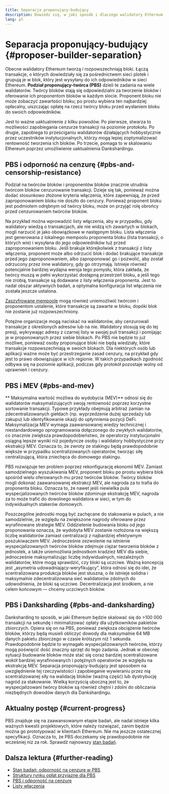 ```yaml
---
title: Separacja proponujący-budujący
description: Dowiedz się, w jaki sposób i dlaczego walidatory Ethereum podzielą swoje obowiązki związane z tworzeniem i rozpowszechnianiem bloków.
lang: pl
---
```


# Separacja proponujący-budujący {#proposer-builder-separation}

Obecne walidatory Ethereum tworzą _i_ rozpowszechniają bloki. Łączą transakcje, o których dowiedziały się za pośrednictwem sieci plotek i grupują je w blok, który jest wysyłany do ich odpowiedników w sieci Ethereum. **Podział proponujący-twórca (PBS)** dzieli te zadania na wiele walidatorów. Twórcy bloków stają się odpowiedzialni za tworzenie bloków i oferowanie ich proponentom bloków w każdym slocie. Proponent bloku nie może zobaczyć zawartości bloku; po prostu wybiera ten najbardziej opłacalny, uiszczając opłatę na rzecz twórcy bloku przed wysłaniem bloku do swoich odpowiedników.

Jest to ważne uaktualnienie z kilku powodów. Po pierwsze, stwarza to możliwości zapobiegania cenzurze transakcji na poziomie protokołu. Po drugie, zapobiega to prześciganiu walidatorów działających hobbystycznie przez uczestników instytucjonalnych, którzy mogą lepiej zoptymalizować rentowność tworzenia ich bloków. Po trzecie, pomaga to w skalowaniu Ethereum poprzez umożliwienie uaktualnienia Dankshardingu.

## PBS i odporność na cenzurę {#pbs-and-censorship-resistance}

Podział na twórców bloków i proponentów bloków znacznie utrudnia twórcom bloków cenzurowanie transakcji. Dzieje się tak, ponieważ można dodać stosunkowo złożone kryteria włączenia, które zapewniają, że przed zaproponowaniem bloku nie doszło do cenzury. Ponieważ proponent bloku jest podmiotem odrębnym od twórcy bloku, może on przyjąć rolę obrońcy przed cenzurowaniem twórców bloków.

Na przykład można wprowadzić listy włączenia, aby w przypadku, gdy walidatory wiedzą o transakcjach, ale nie widzą ich zawartych w blokach, mogli narzucić je jako obowiązkowe w następnym bloku. Lista włączenia jest generowana z lokalnego mempoolu proponenta bloku (lista transakcji, o których wie) i wysyłana do jego odpowiedników tuż przed zaproponowaniem bloku. Jeśli brakuje którejkolwiek z transakcji z listy włączenia, proponent może albo odrzucić blok i dodać brakujące transakcje przed jego zaproponowaniem, albo zaproponować go i pozwolić, aby został odrzucony przez inne walidatory, gdy go otrzymają. Istnieje również potencjalnie bardziej wydajna wersja tego pomysłu, która zakłada, że twórcy muszą w pełni wykorzystać dostępną przestrzeń bloku, a jeśli tego nie zrobią, transakcje są dodawane z listy włączenia proponenta. Jest to nadal obszar aktywnych badań, a optymalna konfiguracja list włączenia nie została jeszcze ustalona.

[ Zaszyfrowane mempoole](https://www.youtube.com/watch?v=fHDjgFcha0M&list=PLpktWkixc1gUqkyc1-iE6TT0RWQTBJELe&index=3) mogą również uniemożliwić twórcom i proponentom ustalenie, które transakcje są zawarte w bloku, dopóki blok nie zostanie już rozpowszechniony.

<ExpandableCard title="Jakie rodzaje cenzury rozwiązuje PBS?" eventCategory="/roadmap/pbs" eventName="clicked what kinds of censorship does PBS solve?">

Potężne organizacje mogą naciskać na walidatorów, aby cenzurowali transakcje z określonych adresów lub na nie. Walidatory stosują się do tej presji, wykrywając adresy z czarnej listy w swojej puli transakcji i pomijając je w proponowanych przez siebie blokach. Po PBS nie będzie to już możliwe, ponieważ osoby proponujące bloki nie będą wiedziały, które transakcje rozpowszechniają w swoich blokach. Dla niektórych osób lub aplikacji ważne może być przestrzeganie zasad cenzury, na przykład gdy jest to prawo obowiązujące w ich regionie. W takich przypadkach zgodność odbywa się na poziomie aplikacji, podczas gdy protokół pozostaje wolny od uprawnień i cenzury.

</ExpandableCard>

## PBS i MEV {#pbs-and-mev}

** Maksymalna wartość możliwa do wydobycia (MEV)** odnosi się do walidatorów maksymalizujących swoją rentowność poprzez korzystne sortowanie transakcji. Typowe przykłady obejmują arbitraż zamian na zdecentralizowanych giełdach (np. wyprzedzenie dużej sprzedaży lub zakupu) lub identyfikowanie okazji do upłynnienia pozycji DeFi. Maksymalizacja MEV wymaga zaawansowanej wiedzy technicznej i niestandardowego oprogramowania dołączonego do zwykłych walidatorów, co znacznie zwiększa prawdopodobieństwo, że operatorzy instytucjonalni osiągną lepsze wyniki niż pojedyncze osoby i walidatory hobbystyczne przy ekstrakcji MEV. Oznacza to, że zwroty ze stakingu będą prawdopodobnie większe w przypadku scentralizowanych operatorów, tworząc siłę centralizującą, która zniechęca do domowego stakingu.

PBS rozwiązuje ten problem poprzez rekonfigurację ekonomii MEV. Zamiast samodzielnego wyszukiwania MEV, proponent bloku po prostu wybiera blok spośród wielu oferowanych mu przez twórców bloków. Twórcy bloków mogli dokonać zaawansowanej ekstrakcji MEV, ale nagroda za to trafia do proponenta bloku. Oznacza to, że nawet jeśli niewielka pula wyspecjalizowanych twórców bloków zdominuje ekstrakcję MEV, nagroda za to może trafić do dowolnego walidatora w sieci, w tym do indywidualnych stakerów domowych.

<ExpandableCard title="Dlaczego centralizacja budowania bloków jest słuszna?" eventCategory="/roadmap/pbs" eventName="clicked why is it OK to centralize block building?">

Poszczególne jednostki mogą być zachęcane do stakowania w pulach, a nie samodzielnie, ze względu na zwiększone nagrody oferowane przez wyrafinowane strategie MEV. Oddzielenie budowania bloku od jego proponowania oznacza, że wydobyta MEV zostanie rozłożona na większą liczbę walidatorów zamiast centralizacji z najbardziej efektywnym poszukiwaczem MEV. Jednocześnie zezwolenie na istnienie wyspecjalizowanych twórców bloków zdejmuje ciężar tworzenia bloków z jednostek, a także uniemożliwia jednostkom kradzież MEV dla siebie, jednocześnie maksymalizując liczbę indywidualnych, niezależnych walidatorów, które mogą sprawdzić, czy bloki są uczciwe. Ważną koncepcją jest „asymetria udowadniający-weryfikujący”, która odnosi się do idei, że scentralizowana produkcja bloków jest słuszna, o ile istnieje solidna i maksymalnie zdecentralizowana sieć walidatorów zdolnych do udowodnienia, że bloki są uczciwe. Decentralizacja jest środkiem, a nie celem końcowym — chcemy uczciwych bloków.
</ExpandableCard>

## PBS i Danksharding {#pbs-and-danksharding}

Danksharding to sposób, w jaki Ethereum będzie skalować się do >100 000 transakcji na sekundę i minimalizować opłaty dla użytkowników pakietów zbiorczych. Opiera się on na PBS, ponieważ zwiększa obciążenie twórców bloków, którzy będą musieli obliczyć dowody dla maksymalnie 64 MB danych pakietu zbiorczego w czasie krótszym niż 1 sekunda. Prawdopodobnie będzie to wymagało wyspecjalizowanych twórców, którzy mogą poświęcić dość znaczny sprzęt do tego zadania. Jednak w obecnej sytuacji budowanie bloków może stać się coraz bardziej scentralizowane wokół bardziej wyrafinowanych i potężnych operatorów ze względu na ekstrakcję MEV. Separacja proponujący-budujący jest sposobem na uwzględnienie tej rzeczywistości i zapobieganie wywieraniu przez nią scentralizowanej siły na walidację bloków (ważną część) lub dystrybucję nagród za stakowanie. Wielką korzyścią uboczną jest to, że wyspecjalizowani twórcy bloków są również chętni i zdolni do obliczania niezbędnych dowodów danych dla Dankshardingu.

## Aktualny postęp {#current-progress}

PBS znajduje się na zaawansowanym etapie badań, ale nadal istnieje kilka ważnych kwestii projektowych, które należy rozwiązać, zanim będzie można go prototypować w klientach Ethereum. Nie ma jeszcze ostatecznej specyfikacji. Oznacza to, że PBS doczekamy się prawdopodobnie nie wcześniej niż za rok. Sprawdź najnowszy [stan badań](https://notes.ethereum.org/@vbuterin/pbs_censorship_resistance).

## Dalsza lektura {#further-reading}

- [Stan badań: odporność na cenzurę w PBS](https://notes.ethereum.org/@vbuterin/pbs_censorship_resistance)
- [Struktury rynku opłat przyjazne dla PBS](https://ethresear.ch/t/proposer-block-builder-separation-friendly-fee-market-designs/9725)
- [PBS i odporność na cenzurę](https://notes.ethereum.org/@fradamt/H1TsYRfJc#Secondary-auctions)
- [Listy włączenia](https://notes.ethereum.org/@fradamt/H1ZqdtrBF)
